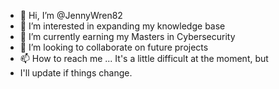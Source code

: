 - 👋 Hi, I’m @JennyWren82
- 👀 I’m interested in expanding my knowledge base
- 🌱 I’m currently earning my Masters in Cybersecurity 
- 💞️ I’m looking to collaborate on future projects
- 📫 How to reach me ... It's a little difficult at the moment, but
- I'll update if things change.

<!---
JennyWren82/JennyWren82 is a ✨ special ✨ repository because its `README.md` (this file) appears on your GitHub profile.
You can click the Preview link to take a look at your changes.
--->
